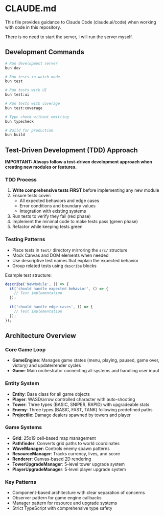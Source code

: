 # CLAUDE.md

This file provides guidance to Claude Code (claude.ai/code) when working with code in this repository.


There is no need to start the server, I will run the server myself.

## Development Commands

```bash
# Run development server
bun dev

# Run tests in watch mode
bun test

# Run tests with UI
bun test:ui

# Run tests with coverage
bun test:coverage

# Type check without emitting
bun typecheck

# Build for production
bun build
```

## Test-Driven Development (TDD) Approach

**IMPORTANT: Always follow a test-driven development approach when creating new modules or features.**

### TDD Process
1. **Write comprehensive tests FIRST** before implementing any new module
2. Ensure tests cover:
   - All expected behaviors and edge cases
   - Error conditions and boundary values
   - Integration with existing systems
3. Run tests to verify they fail (red phase)
4. Implement the minimal code to make tests pass (green phase)
5. Refactor while keeping tests green

### Testing Patterns
- Place tests in `test/` directory mirroring the `src/` structure
- Mock Canvas and DOM elements when needed
- Use descriptive test names that explain the expected behavior
- Group related tests using `describe` blocks

Example test structure:
```typescript
describe('NewModule', () => {
  it('should handle expected behavior', () => {
    // Test implementation
  });
  
  it('should handle edge cases', () => {
    // Test implementation
  });
});
```

## Architecture Overview

### Core Game Loop
- **GameEngine**: Manages game states (menu, playing, paused, game over, victory) and update/render cycles
- **Game**: Main orchestrator connecting all systems and handling user input

### Entity System
- **Entity**: Base class for all game objects
- **Player**: WASD/arrow controlled character with auto-shooting
- **Tower**: Three types (BASIC, SNIPER, RAPID) with upgradeable stats
- **Enemy**: Three types (BASIC, FAST, TANK) following predefined paths
- **Projectile**: Damage dealers spawned by towers and player

### Game Systems
- **Grid**: 25x19 cell-based map management
- **Pathfinder**: Converts grid paths to world coordinates
- **WaveManager**: Controls enemy spawn patterns
- **ResourceManager**: Tracks currency, lives, and score
- **Renderer**: Canvas-based 2D rendering
- **TowerUpgradeManager**: 5-level tower upgrade system
- **PlayerUpgradeManager**: 5-level player upgrade system

### Key Patterns
- Component-based architecture with clear separation of concerns
- Observer pattern for game engine callbacks
- Manager pattern for resource and upgrade systems
- Strict TypeScript with comprehensive type safety